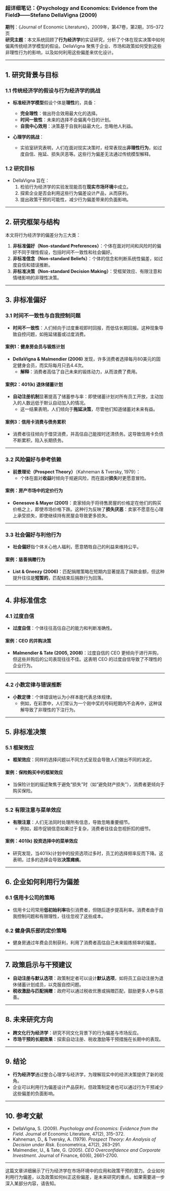 ### **超详细笔记：《Psychology and Economics: Evidence from the Field》——Stefano DellaVigna (2009)**  

**期刊**：《Journal of Economic Literature》，2009年，第47卷，第2期，315–372页  
**研究主题**：本文系统回顾了**行为经济学**的实证研究，分析了个体在现实决策中如何偏离传统经济学模型的假设。DellaVigna 聚焦于企业、市场和政策如何受到这些非理性行为的影响，以及如何利用这些偏差来优化设计。

---

## **1. 研究背景与目标**

### **1.1 传统经济学的假设与行为经济学的挑战**
- **标准经济学模型**假设个体是**理性**的，具备：
  - **完全理性**：做出符合效用最大化的选择。
  - **时间一致性**：未来的选择不会偏离今日的计划。
  - **自我中心效用**：决策基于自我利益最大化，忽略他人利益。

- **心理学的挑战**：
  - 实验室研究表明，人们在面对现实决策时，经常表现出**非理性行为**，如过度自信、拖延、损失厌恶等。这些行为偏差无法通过传统模型解释。

### **1.2 研究目标**
- DellaVigna 旨在：
  1. 检验行为经济学的实验发现能否在**现实市场环境**中成立。  
  2. 探索企业是否会利用这些行为偏差设计产品，从而获利。  
  3. 提出政策干预的可能性，减少行为偏差带来的负面影响。

---

## **2. 研究框架与结构**

本文将行为经济学的偏差分为三大类：
1. **非标准偏好（Non-standard Preferences）**：个体在面对时间和风险时的偏好不同于理性假设，包括时间不一致性和社会偏好。  
2. **非标准信念（Non-standard Beliefs）**：个体的信念和判断系统性偏差，如过度自信和错误推断。  
3. **非标准决策（Non-standard Decision Making）**：受框架效应、有限注意和情绪影响的非理性决策。

---

## **3. 非标准偏好**

### **3.1 时间不一致性与自我控制问题**

- **时间不一致性**：人们倾向于过度重视即时回报，而低估长期回报。这种现象导致自控问题，如拖延储蓄或过度消费。  

#### **案例1：健身房会员与锻炼计划**  
- **DellaVigna & Malmendier (2006)** 发现，许多消费者选择每月80美元的固定健身会员，而实际每月只去4.4次。  
  - **解释**：消费者高估了自己未来的锻炼动力，从而浪费了费用。

#### **案例2：401(k) 退休储蓄计划**  
- **自动注册机制**显著提高了储蓄参与率：即使储蓄计划对所有员工开放，主动加入的人数远低于默认自动加入的情况。
  - 这一结果表明，人们倾向于**拖延决策**，尽管他们知道储蓄对未来有益。

#### **案例3：信用卡消费与债务累积**  
- 消费者往往倾向于借贷消费，并高估自己能按时还清债务。这导致信用卡负债不断累积，陷入长期债务。

---

### **3.2 风险偏好与参考依赖**

- **前景理论（Prospect Theory）**（Kahneman & Tversky, 1979）：  
  - 个体在面对**收益**时倾向于规避风险，而在面对**损失**时更愿意冒险。

#### **案例：房产市场中的定价行为**  
- **Genesove & Mayer (2001)**：卖家倾向于将待售房屋的价格定在他们的购买价格之上，即使市场价格下跌。这种行为反映了**损失厌恶**：卖家不愿意在心理上承受损失，即使继续持有房屋会导致更多损失。

---

### **3.3 社会偏好与利他行为**

- **社会偏好**指个体关心他人福利，愿意牺牲自己的利益来维持公平。

#### **案例：慈善捐赠行为**  
- **List & Gneezy (2006)**：匹配捐赠策略在短期内显著提高了捐款金额，但这种提升往往是**短暂的**，匹配结束后捐款行为回落。

---

## **4. 非标准信念**

### **4.1 过度自信**

- **过度自信**：个体往往高估自己的能力和判断准确性。

#### **案例：CEO 的并购决策**  
- **Malmendier & Tate (2005, 2008)**：过度自信的 CEO 更倾向于进行并购，但这些并购后的公司表现往往不佳。这表明 CEO 的过度自信导致了不理性的企业行为。

---

### **4.2 小数定律与错误推断**

- **小数定律**：个体错误地认为小样本能代表总体规律。  
  - 例如，在彩票中，人们常认为一个刚中奖的号码短期内不会再中，这种误解导致了非理性的下注行为。

---

## **5. 非标准决策**

### **5.1 框架效应**

- **框架效应**：同样的选择问题以不同方式呈现会导致人们做出不同的决定。

#### **案例：保险购买中的框架效应**  
- 当保险计划的描述聚焦于避免“损失”时（如“避免财产损失”），消费者更倾向于购买保险。

---

### **5.2 有限注意与菜单效应**

- **有限注意**：人们无法同时处理所有信息，导致忽略重要细节。  
  - 例如，超市促销信息如果过于复杂，消费者往往会忽视折扣的细节。

#### **案例：401(k) 投资选择中的菜单效应**  
- 研究发现，当401(k)计划中的投资选项过多时，员工的选择频率反而下降。这表明，过多的选择会导致**决策瘫痪**。

---

## **6. 企业如何利用行为偏差**

### **6.1 信用卡公司的策略**  
- 信用卡公司常用**低初始利率**吸引消费者，但随后逐步提高利率。消费者由于自我控制问题和有限理性，往往忽视了这些成本。

### **6.2 健身俱乐部的定价策略**  
- 健身房通过年费会员制获利，利用了消费者高估自己未来锻炼频率的偏差。

---

## **7. 政策启示与干预建议**

- **自动注册与默认选项**：政策制定者可以设计**默认选项**，如将员工自动注册为退休储蓄计划成员，以克服自控问题。  
- **税收激励与匹配捐赠**：政府可以通过税收优惠或捐赠匹配，鼓励更多人参与慈善。

---

## **8. 未来研究方向**

- **跨文化行为经济学**：研究不同文化背景下的行为偏差与市场反应。  
- **市场干预的长期效果**：探索自动注册、税收激励等干预措施在长期中的表现。

---

## **9. 结论**

- **行为经济学**通过整合心理学与经济学，为理解现实中的经济决策提供了新的视角。  
- 企业可以利用行为偏差设计产品获利，但政策制定者也可以通过行为干预减少这些偏差的负面影响。

---

## **10. 参考文献**

- DellaVigna, S. (2009). *Psychology and Economics: Evidence from the Field*. Journal of Economic Literature, 47(2), 315–372.  
- Kahneman, D., & Tversky, A. (1979). *Prospect Theory: An Analysis of Decision under Risk*. Econometrica, 47(2), 263–291.  
- Malmendier, U., & Tate, G. (2005). *CEO Overconfidence and Corporate Investment*. Journal of Finance, 60(6), 2661–2700.  

---

这篇文章详细展示了行为经济学在市场环境中的应用和政策干预的潜力。企业如何利用行为偏差，以及政策如何纠正这些偏差，是未来研究的重点。如果需要进一步深入某部分内容，请告知。